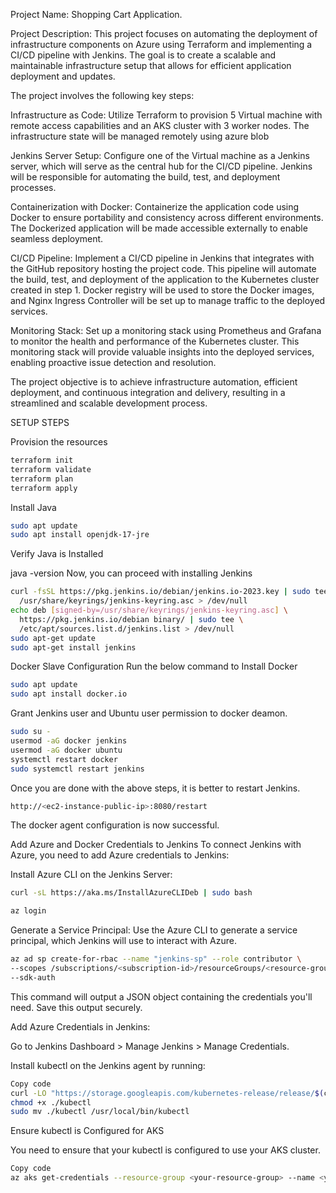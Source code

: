 Project Name: Shopping Cart Application.

Project Description: This project focuses on automating the deployment of infrastructure components on Azure using Terraform and implementing a CI/CD pipeline with Jenkins. The goal is to create a scalable and maintainable infrastructure setup that allows for efficient application deployment and updates.

The project involves the following key steps:

Infrastructure as Code: Utilize Terraform to provision 5 Virtual machine with remote access capabilities and an AKS cluster with 3 worker nodes. The infrastructure state will be managed remotely using azure blob

Jenkins Server Setup: Configure one of the Virtual machine as a Jenkins server, which will serve as the central hub for the CI/CD pipeline. Jenkins will be responsible for automating the build, test, and deployment processes.

Containerization with Docker: Containerize the application code using Docker to ensure portability and consistency across different environments. The Dockerized application will be made accessible externally to enable seamless deployment.

CI/CD Pipeline: Implement a CI/CD pipeline in Jenkins that integrates with the GitHub repository hosting the project code. This pipeline will automate the build, test, and deployment of the application to the Kubernetes cluster created in step 1. Docker registry will be used to store the Docker images, and Nginx Ingress Controller will be set up to manage traffic to the deployed services.

Monitoring Stack: Set up a monitoring stack using Prometheus and Grafana to monitor the health and performance of the Kubernetes cluster. This monitoring stack will provide valuable insights into the deployed services, enabling proactive issue detection and resolution.

The project objective is to achieve infrastructure automation, efficient deployment, and continuous integration and delivery, resulting in a streamlined and scalable development process.

SETUP STEPS

Provision the resources 

```bash
terraform init
terraform validate
terraform plan
terraform apply
```


Install Java

```bash
sudo apt update
sudo apt install openjdk-17-jre
```

Verify Java is Installed

java -version
Now, you can proceed with installing Jenkins

```bash
curl -fsSL https://pkg.jenkins.io/debian/jenkins.io-2023.key | sudo tee \
  /usr/share/keyrings/jenkins-keyring.asc > /dev/null
echo deb [signed-by=/usr/share/keyrings/jenkins-keyring.asc] \
  https://pkg.jenkins.io/debian binary/ | sudo tee \
  /etc/apt/sources.list.d/jenkins.list > /dev/null
sudo apt-get update
sudo apt-get install jenkins
```

Docker Slave Configuration
Run the below command to Install Docker

```bash
sudo apt update
sudo apt install docker.io
```

Grant Jenkins user and Ubuntu user permission to docker deamon.

```bash
sudo su - 
usermod -aG docker jenkins
usermod -aG docker ubuntu
systemctl restart docker
sudo systemctl restart jenkins
```

Once you are done with the above steps, it is better to restart Jenkins.

```bash
http://<ec2-instance-public-ip>:8080/restart
```

The docker agent configuration is now successful.

Add Azure and Docker Credentials to Jenkins
To connect Jenkins with Azure, you need to add Azure credentials to Jenkins:

Install Azure CLI on the Jenkins Server:

```bash
curl -sL https://aka.ms/InstallAzureCLIDeb | sudo bash
```

```bash
az login
```

Generate a Service Principal: Use the Azure CLI to generate a service principal, which Jenkins will use to interact with Azure.

```bash
az ad sp create-for-rbac --name "jenkins-sp" --role contributor \
--scopes /subscriptions/<subscription-id>/resourceGroups/<resource-group> \
--sdk-auth
```

This command will output a JSON object containing the credentials you'll need. Save this output securely.

Add Azure Credentials in Jenkins:

Go to Jenkins Dashboard > Manage Jenkins > Manage Credentials.

Install kubectl on the Jenkins agent by running:

```bash
Copy code
curl -LO "https://storage.googleapis.com/kubernetes-release/release/$(curl -s https://storage.googleapis.com/kubernetes-release/release/stable.txt)/bin/linux/amd64/kubectl"
chmod +x ./kubectl
sudo mv ./kubectl /usr/local/bin/kubectl
```

Ensure kubectl is Configured for AKS

You need to ensure that your kubectl is configured to use your AKS cluster.

```sh
Copy code
az aks get-credentials --resource-group <your-resource-group> --name <your-cluster-name>
```

